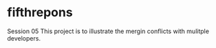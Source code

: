 # fifthrepons
Session 05
This project is to illustrate the mergin conflicts with mulitple developers.
